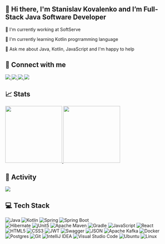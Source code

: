 
## &#x1F44B; Hi there, I'm Stanislav Kovalenko and I’m Full-Stack Java Software Developer

<div id="about-me">
    <p> 🔭 I'm currently working at SoftServe</p>
    <p> 🌱 I'm currently learning Kotlin progrramming language</p>
    <p> 💬 Ask me about Java, Kotlin, JavaScript and I'm happy to help</p>
</div>

## &#x1F91D; Connect with me

<p>
    <a href="https://www.linkedin.com/in/stanislav-kovalenko/">
        <img src="https://img.shields.io/badge/LinkedIn-005785?style=for-the-badge&logo=linkedin&logoColor=white" />
    </a>
    <a href="mailto:stanislav.kov.1996@gmail.com">
	<img src="https://img.shields.io/badge/Gmail-D14836?style=for-the-badge&logo=gmail&logoColor=white" />
    </a>
    <a href="skype:kov.stanislav.2601?chat">
        <img src="https://img.shields.io/badge/Skype-blue?style=for-the-badge&logo=skype&logoColor=white"/>
    </a>
    <a href="https://t.me/mynamestanislav">
        <img src="https://img.shields.io/badge/Telegram-2CA5E0?style=for-the-badge&logo=telegram&logoColor=white"/>
    </a>
</p>
													
## &#x1f4c8; Stats

<p>
    <a href="https://github.com/skovdev">
	<img height="180em" src="https://github-readme-stats-eight-theta.vercel.app/api? username=skovdev&show_icons=true&theme=algolia&include_all_commits=true&count_private=true"/>
	<img height="180em" src="https://github-readme-stats-eight-theta.vercel.app/api/top-langs/?username=skovdev&layout=compact&langs_count=8&theme=algolia"/>
    </a>
</p>

## &#x1F504; Activity

<img src="https://activity-graph.herokuapp.com/graph?username=skovdev&theme=minimal"/>
	
## &#x1F4BB; Tech Stack

![Java](https://img.shields.io/badge/java-%23ED8B00.svg?style=for-the-badge&logo=java&logoColor=white)
![Kotlin](https://img.shields.io/badge/kotlin-%230095D5.svg?style=for-the-badge&logo=kotlin&logoColor=white)
![Spring](https://img.shields.io/badge/spring-%236DB33F.svg?style=for-the-badge&logo=spring&logoColor=white)
![Spring Boot](https://img.shields.io/badge/Spring_Boot-C9C9C9?style=for-the-badge&logo=spring-boot)								
![Hibernate](https://img.shields.io/badge/Hibernate-59666C?style=for-the-badge&logo=Hibernate&logoColor=white)
![jUnit5](https://img.shields.io/badge/Junit5-25A162?style=for-the-badge&logo=junit5&logoColor=white)
![Apache Maven](https://img.shields.io/badge/Apache%20Maven-C71A36?style=for-the-badge&logo=Apache%20Maven&logoColor=white)
![Gradle](https://img.shields.io/badge/gradle-02303A?style=for-the-badge&logo=gradle&logoColor=white)
![JavaScript](https://img.shields.io/badge/javascript-%23323330.svg?style=for-the-badge&logo=javascript&logoColor=%23F7DF1E)
![React](https://img.shields.io/badge/react-%2320232a.svg?style=for-the-badge&logo=react&logoColor=%2361DAFB)
![HTML5](https://img.shields.io/badge/html5-%23E34F26.svg?style=for-the-badge&logo=html5&logoColor=white)
![CSS3](https://img.shields.io/badge/css3-%231572B6.svg?style=for-the-badge&logo=css3&logoColor=white)
![JWT](https://img.shields.io/badge/JWT-black?style=for-the-badge&logo=JSON%20web%20tokens)
![Swagger](https://img.shields.io/badge/Swagger-85EA2D?style=for-the-badge&logo=Swagger&logoColor=white)
![JSON](https://img.shields.io/badge/json-5E5C5C?style=for-the-badge&logo=json&logoColor=white)
![Apache Kafka](https://img.shields.io/badge/Apache_Kafka-231F20?style=for-the-badge&logo=apache-kafka&logoColor=white)
![Docker](https://img.shields.io/badge/Docker-2CA5E0?style=for-the-badge&logo=docker&logoColor=white)
![Postgres](https://img.shields.io/badge/postgres-%23316192.svg?style=for-the-badge&logo=postgresql&logoColor=white)
![Git](https://img.shields.io/badge/git-%23F05033.svg?style=for-the-badge&logo=git&logoColor=white)
![IntelliJ IDEA](https://img.shields.io/badge/IntelliJIDEA-1C1C1C.svg?style=for-the-badge&logo=intellij-idea&logoColor=white)
![Visual Studio Code](https://img.shields.io/badge/Visual_Studio_Code-0078D4?style=for-the-badge&logo=visual%20studio%20code&logoColor=white)
![Ubuntu](https://img.shields.io/badge/Ubuntu-E95420?style=for-the-badge&logo=ubuntu&logoColor=white)
![Linux](https://img.shields.io/badge/Linux-FCC624?style=for-the-badge&logo=linux&logoColor=black)
